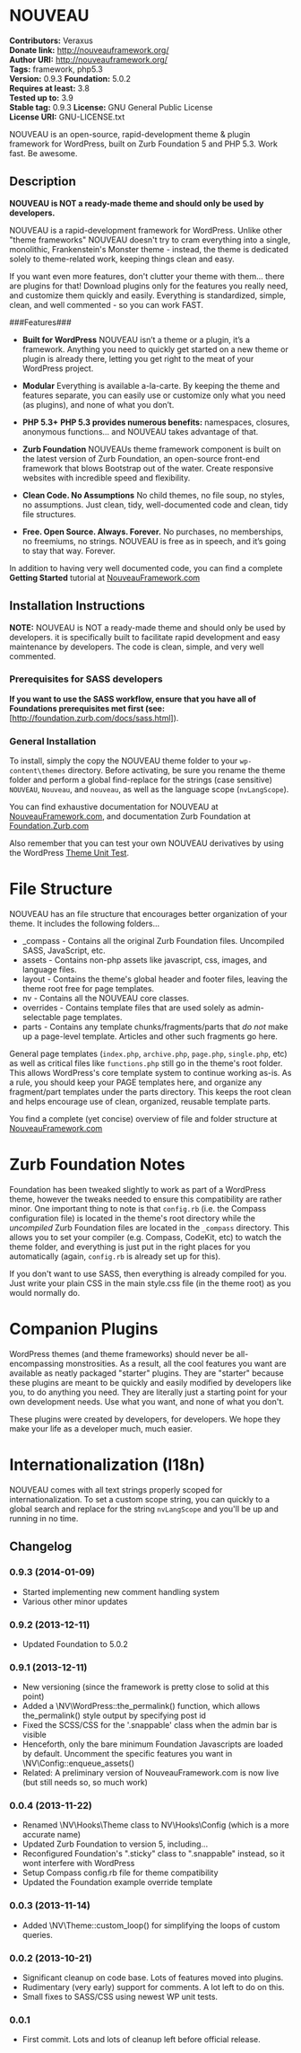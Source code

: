# NOUVEAU #
**Contributors:** Veraxus  
**Donate link:** http://nouveauframework.org/  
**Author URI:** http://nouveauframework.org/  
**Tags:** framework, php5.3  
**Version:** 0.9.3
**Foundation:** 5.0.2  
**Requires at least:** 3.8  
**Tested up to:** 3.9  
**Stable tag:** 0.9.3
**License:** GNU General Public License  
**License URI:** GNU-LICENSE.txt  

NOUVEAU is an open-source, rapid-development theme & plugin framework for WordPress, built on Zurb Foundation 5 and PHP 5.3. Work fast. Be awesome.

## Description ##

**NOUVEAU is NOT a ready-made theme and should only be used by developers.**

NOUVEAU is a rapid-development framework for WordPress. Unlike other "theme frameworks" NOUVEAU doesn't try to cram everything into a single, monolithic, Frankenstein's Monster theme - instead, the theme is dedicated solely to theme-related work, keeping things clean and easy.

If you want even more features, don't clutter your theme with them... there are plugins for that! Download plugins only for the features you really need, and customize them quickly and easily. Everything is standardized, simple, clean, and well commented - so you can work FAST.

###Features###

* **Built for WordPress**
NOUVEAU isn’t a theme or a plugin, it’s a framework. Anything you need to quickly get started on a new theme or plugin is already there, letting you get right to the meat of your WordPress project.

* **Modular**
Everything is available a-la-carte. By keeping the theme and features separate, you can easily use or customize only what you need (as plugins), and none of what you don’t.

* **PHP 5.3+**
**PHP 5.3 provides numerous benefits:** namespaces, closures, anonymous functions... and NOUVEAU takes advantage of that.  

* **Zurb Foundation**
NOUVEAUs theme framework component is built on the latest version of Zurb Foundation, an open-source front-end framework that blows Bootstrap out of the water. Create responsive websites with incredible speed and flexibility.

* **Clean Code. No Assumptions**
No child themes, no file soup, no styles, no assumptions. Just clean, tidy, well-documented code and clean, tidy file structures.

* **Free. Open Source. Always. Forever.**
No purchases, no memberships, no freemiums, no strings. NOUVEAU is free as in speech, and it’s going to stay that way. Forever.

In addition to having very well documented code, you can find a complete **Getting Started** tutorial at [NouveauFramework.com](http://nouveauframework.org/documentation/getting-started/)

## Installation Instructions ##

**NOTE:** NOUVEAU is NOT a ready-made theme and should only be used by developers. it is specifically built to facilitate rapid development and easy maintenance by developers. The code is clean, simple, and very well commented.  

### Prerequisites for SASS developers ###
**If you want to use the SASS workflow, ensure that you have all of Foundations prerequisites met first (see:** [http://foundation.zurb.com/docs/sass.html]).  

### General Installation ###
To install, simply the copy the NOUVEAU theme folder to your `wp-content\themes` directory. Before activating, be sure you rename the theme folder and perform a global find-replace for the strings (case sensitive) `NOUVEAU`, `Nouveau`, and `nouveau`, as well as the language scope (`nvLangScope`).

You can find exhaustive documentation for NOUVEAU at [NouveauFramework.com](http://nouveauframework.org/documentation/getting-started/), and documentation Zurb Foundation at [Foundation.Zurb.com](http://foundation.zurb.com/docs/sass.html)

Also remember that you can test your own NOUVEAU derivatives by using the WordPress [Theme Unit Test]( http://codex.wordpress.org/Theme_Unit_Test ).

# File Structure #

NOUVEAU has an file structure that encourages better organization of your theme. It includes the following folders...

* _compass - Contains all the original Zurb Foundation files. Uncompiled SASS, JavaScript, etc.
* assets - Contains non-php assets like javascript, css, images, and language files.
* layout - Contains the theme's global header and footer files, leaving the theme root free for page templates.
* nv - Contains all the NOUVEAU core classes.
* overrides - Contains template files that are used solely as admin-selectable page templates.
* parts - Contains any template chunks/fragments/parts that *do not* make up a page-level template. Articles and other such fragments go here.

General page templates (`index.php`, `archive.php`, `page.php`, `single.php`, etc) as well as critical files like `functions.php` still go in the theme's root folder. This allows WordPress's core template system to continue working as-is. As a rule, you should keep your PAGE templates here, and organize any fragment/part templates under the parts directory. This keeps the root clean and helps encourage use of clean, organized, reusable template parts.

You find a complete (yet concise) overview of file and folder structure at [NouveauFramework.com](http://nouveauframework.org/documentation/getting-started/)

# Zurb Foundation Notes #

Foundation has been tweaked slightly to work as part of a WordPress theme, however the tweaks needed to ensure this compatibility are rather minor. One important thing to note is that `config.rb` (i.e. the Compass configuration file) is located in the theme's root directory while the *uncompiled* Zurb Foundation files are located in the `_compass` directory. This allows you to set your compiler (e.g. Compass, CodeKit, etc) to watch the theme folder, and everything is just put in the right places for you automatically (again, `config.rb` is already set up for this).

If you don't want to use SASS, then everything is already compiled for you. Just write your plain CSS in the main style.css file (in the theme root) as you would normally do.

# Companion Plugins #

WordPress themes (and theme frameworks) should never be all-encompassing monstrosities. As a result, all the cool features you want are available as neatly packaged "starter" plugins. They are "starter" because these plugins are meant to be quickly and easily modified by developers like you, to do anything you need. They are literally just a starting point for your own development needs. Use what you want, and none of what you don't.

These plugins were created by developers, for developers. We hope they make your life as a developer much, much easier.

# Internationalization (I18n) #

NOUVEAU comes with all text strings properly scoped for internationalization. To set a custom scope string, you can quickly to a global search and replace for the string `nvLangScope` and you'll be up and running in no time.

## Changelog ##

### 0.9.3 (2014-01-09) ###
* Started implementing new comment handling system
* Various other minor updates

### 0.9.2 (2013-12-11) ###
* Updated Foundation to 5.0.2

### 0.9.1 (2013-12-11) ###
* New versioning (since the framework is pretty close to solid at this point)
* Added a \NV\WordPress::the_permalink() function, which allows the_permalink() style output by specifying post id
* Fixed the SCSS/CSS for the '.snappable' class when the admin bar is visible
* Henceforth, only the bare minimum Foundation Javascripts are loaded by default. Uncomment the specific features you want in \NV\Config::enqueue_assets()
* Related: A preliminary version of NouveauFramework.com is now live (but still needs so, so much work)

### 0.0.4 (2013-11-22) ###
* Renamed \NV\Hooks\Theme class to NV\Hooks\Config (which is a more accurate name)
* Updated Zurb Foundation to version 5, including...
* Reconfigured Foundation's ".sticky" class to ".snappable" instead, so it wont interfere with WordPress
* Setup Compass config.rb file for theme compatibility
* Updated the Foundation example override template

### 0.0.3 (2013-11-14) ###
* Added \NV\Theme::custom_loop() for simplifying the loops of custom queries.

### 0.0.2 (2013-10-21) ###
* Significant cleanup on code base. Lots of features moved into plugins.
* Rudimentary (very early) support for comments. A lot left to do on this.
* Small fixes to SASS/CSS using newest WP unit tests.

### 0.0.1 ###
* First commit. Lots and lots of cleanup left before official release.
